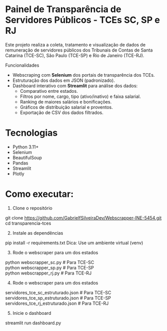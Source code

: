 # Painel de Transparência de Servidores Públicos - TCEs SC, SP e RJ

Este projeto realiza a coleta, tratamento e visualização de dados de remuneração de servidores públicos dos Tribunais de Contas de Santa Catarina (TCE-SC), São Paulo (TCE-SP) e Rio de Janeiro (TCE-RJ).

Funcionalidades

- Webscraping com **Selenium** dos portais de transparência dos TCEs.
- Estruturação dos dados em JSON (padronizado).
- Dashboard interativo com **Streamlit** para análise dos dados:
  - Comparativo entre estados.
  - Filtros por nome, cargo, tipo (ativo/inativo) e faixa salarial.
  - Ranking de maiores salários e bonificações.
  - Gráficos de distribuição salarial e proventos.
  - Exportação de CSV dos dados filtrados.

# Tecnologias

- Python 3.11+
- Selenium
- BeautifulSoup
- Pandas
- Streamlit
- Plotly

# Como executar:

1. Clone o repositório

  git clone https://github.com/GabrielfSilveiraDev/Webscrapper-INE-5454.git
  cd transparencia-tces

2. Instale as dependências
   
  pip install -r requirements.txt
  Dica: Use um ambiente virtual (venv)

3. Rode o webscraper para um dos estados
   
  python webscrapper_sc.py      # Para TCE-SC  
  python webscrapper_sp.py      # Para TCE-SP  
  python webscrapper_rj.py      # Para TCE-RJ

4. Rode o webscraper para um dos estados

  servidores_tce_sc_estruturado.json # Para TCE-SC
  servidores_tce_sp_estruturado.json # Para TCE-SP  
  servidores_tce_rj_estruturado.json # Para TCE-RJ

5. Inicie o dashboard

  streamlit run dashboard.py
